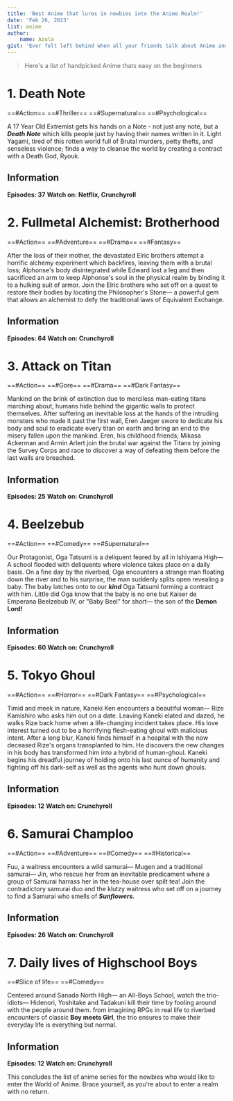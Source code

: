 ```yaml
---
title: 'Best Anime that lures in newbies into the Anime Realm!'
date: 'Feb 26, 2023'
list: anime
author:
    name: Azula
gist: 'Ever felt left behind when all your friends talk about Anime and you have no idea what in the world is going on? Anime has become popular worldwide and it has a separate culture. It might seem a bit overwhelming when a complete beginner tries to dive into this bottemless ocean of Anime. This is the right place for you to begin the transformation of a splendid Otaku.' 
---
```

> Here's a list of handpicked Anime thats easy on the beginners

# 1. Death Note
==#Action== ==#Thriller== ==#Supernatural== ==#Psychological==

A 17 Year Old Extremist gets his hands on a Note - not just any note, but a ***Death Note*** which kills people just by having their names written in it. Light Yagami, tired of this rotten world full of Brutal murders, petty thefts, and senseless violence; finds a way to cleanse the world by creating a contract with a Death God, Ryouk.

## Information
**Episodes: 37**
**Watch on: Netflix, Crunchyroll**

# 2. Fullmetal Alchemist: Brotherhood
==#Action== ==#Adventure== ==#Drama== ==#Fantasy==

After the loss of their mother, the devastated Elric brothers attempt a horrific alchemy experiment which backfires, leaving them with a brutal loss; Alphonse's body disintegrated while Edward lost a leg and then sacrificed an arm to keep Alphonse's soul in the physical realm by binding it to a hulking suit of armor. Join the Elric brothers who set off on a quest to restore their bodies by locating the Philosopher's Stone— a powerful gem that allows an alchemist to defy the traditional laws of Equivalent Exchange.

## Information
**Episodes: 64**
**Watch on: Crunchyroll**

# 3. Attack on Titan
==#Action== ==#Gore== ==#Drama== ==#Dark Fantasy==

Mankind on the brink of extinction due to merciless man-eating titans marching about, humans hide behind the gigantic walls to protect themselves. After suffering an inevitable loss at the hands of the intruding monsters who made it past the first wall, Eren Jaeger swore to dedicate his body and soul to eradicate every titan on earth and bring an end to the misery fallen upon the mankind. Eren, his childhood friends; Mikasa Ackerman and Armin Arlert join the brutal war against the Titans by joining the Survey Corps and race to discover a way of defeating them before the last walls are breached.

## Information
**Episodes: 25**
**Watch on: Crunchyroll**

# 4. Beelzebub
==#Action== ==#Comedy== ==#Supernatural==

Our Protagonist, Oga Tatsumi is a deliquent feared by all in Ishiyama High— A school flooded with deliquents where violence takes place on a daily basis. On a fine day by the riverbed, Oga encounters a strange man floating down the river and to his surprise, the man suddenly splits open revealing a baby. The baby latches onto to our ***kind*** Oga Tatsumi forming a contract with him. Little did Oga know that the baby is no one but Kaiser de Emperana Beelzebub IV, or "Baby Beel" for short— the son of the **Demon Lord!**

## Information
**Episodes: 60**
**Watch on: Crunchyroll**

# 5. Tokyo Ghoul
==#Action== ==#Horror== ==#Dark Fantasy== ==#Psychological==

Timid and meek in nature, Kaneki Ken encounters a beautiful woman— Rize Kamishiro who asks him out on a date. Leaving Kaneki elated and dazed, he walks Rize back home when a life-changing incident takes place. His love interest turned out to be a horrifying flesh-eating ghoul with malicious intent. After a long blur, Kaneki finds himself in a hospital with the now deceased Rize's organs transplanted to him. He discovers the new changes in his body has transformed him into a hybrid of human-ghoul. Kaneki begins his dreadful journey of holding onto his last ounce of humanity and fighting off his dark-self as well as the agents who hunt down ghouls. 

## Information
**Episodes: 12**
**Watch on: Crunchyroll**

# 6. Samurai Champloo
==#Action== ==#Adventure== ==#Comedy== ==#Historical==

Fuu, a waitress encounters a wild samurai— Mugen and a traditional samurai— Jin, who rescue her from an inevitable predicament where a group of Samurai harrass her in the tea-house over spilt tea! Join the contradictory samurai duo and the klutzy waitress who set off on a journey to find a Samurai who smells of ***Sunflowers.*** 

## Information
**Episodes: 26**
**Watch on: Crunchyroll**

# 7. Daily lives of Highschool Boys
==#Slice of life== ==#Comedy==

Centered around Sanada North High— an All-Boys School, watch the trio-idiots— Hidenori, Yoshitake and Tadakuni kill their time by fooling around with the people around them. from imagining RPGs in real life to riverbed encounters of classic **Boy meets Girl**, the trio ensures to make their everyday life is everything but normal. 

## Information
**Episodes: 12**
**Watch on: Crunchyroll**


This concludes the list of anime series for the newbies who would like to enter the World of Anime. Brace yourself, as you're about to enter a realm with no return.

